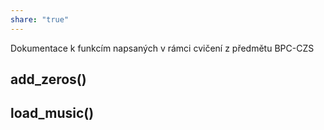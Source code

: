 ```yaml
---
share: "true"
---
```


Dokumentace k funkcím napsaných v rámci cvičení z předmětu BPC-CZS

## add_zeros()

## load_music()
